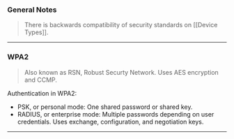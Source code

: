 ### General Notes

> There is backwards compatibility of security standards on [[Device Types]].

---
### WPA2

> Also known as RSN, Robust Securty Network.
> Uses AES encryption and CCMP.

Authentication in WPA2:
* PSK, or personal mode: One shared password or shared key.
* RADIUS, or enterprise mode: Multiple passwords depending on user credentials. Uses exchange, configuration, and negotiation keys.

---
